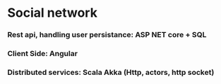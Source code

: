 # Social network
### Rest api, handling user persistance: ASP NET core  + SQL
### Client Side: Angular 
### Distributed services: Scala Akka (Http, actors, http socket)